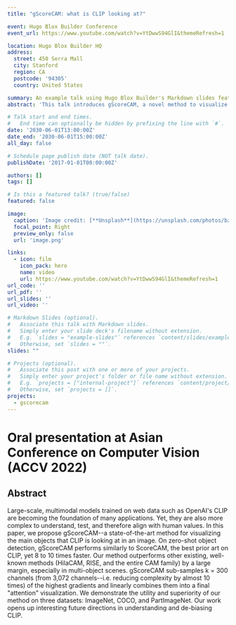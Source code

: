 ```yaml
---
title: "gScoreCAM: what is CLIP looking at?"

event: Hugo Blox Builder Conference
event_url: https://www.youtube.com/watch?v=YtDwwS94GlI&themeRefresh=1

location: Hugo Blox Builder HQ
address:
  street: 450 Serra Mall
  city: Stanford
  region: CA
  postcode: '94305'
  country: United States

summary: An example talk using Hugo Blox Builder's Markdown slides feature.
abstract: 'This talk introduces gScoreCAM, a novel method to visualize the attention of CLIP. gScoreCAM is a gradient-based method that generates class activation maps for CLIP. We demonstrate that gScoreCAM can provide interpretable visualizations of CLIP's attention, which can help users understand what CLIP is looking at.'

# Talk start and end times.
#   End time can optionally be hidden by prefixing the line with `#`.
date: '2030-06-01T13:00:00Z'
date_end: '2030-06-01T15:00:00Z'
all_day: false

# Schedule page publish date (NOT talk date).
publishDate: '2017-01-01T00:00:00Z'

authors: []
tags: []

# Is this a featured talk? (true/false)
featured: false

image:
  caption: 'Image credit: [**Unsplash**](https://unsplash.com/photos/bzdhc5b3Bxs)'
  focal_point: Right
  preview_only: false
  url: 'image.png'

links: 
  - icon: film
    icon_pack: hero
    name: video
    url: https://www.youtube.com/watch?v=YtDwwS94GlI&themeRefresh=1
url_code: ''
url_pdf: ''
url_slides: ''
url_video: ''

# Markdown Slides (optional).
#   Associate this talk with Markdown slides.
#   Simply enter your slide deck's filename without extension.
#   E.g. `slides = "example-slides"` references `content/slides/example-slides.md`.
#   Otherwise, set `slides = ""`.
slides: ""

# Projects (optional).
#   Associate this post with one or more of your projects.
#   Simply enter your project's folder or file name without extension.
#   E.g. `projects = ["internal-project"]` references `content/project/deep-learning/index.md`.
#   Otherwise, set `projects = []`.
projects:
  - gscorecam
---
```


# Oral presentation at Asian Conference on Computer Vision (ACCV 2022)

## Abstract
Large-scale, multimodal models trained on web data such as OpenAI's CLIP are becoming the foundation of many applications. Yet, they are also more complex to understand, test, and therefore align with human values. In this paper, we propose gScoreCAM--a state-of-the-art method for visualizing the main objects that CLIP is looking at in an image. On zero-shot object detection, gScoreCAM performs similarly to ScoreCAM, the best prior art on CLIP, yet 8 to 10 times faster. Our method outperforms other existing, well-known methods (HilaCAM, RISE, and the entire CAM family) by a large margin, especially in multi-object scenes. gScoreCAM sub-samples k = 300 channels (from 3,072 channels--i.e. reducing complexity by almost 10 times) of the highest gradients and linearly combines them into a final "attention" visualization. We demonstrate the utility and superiority of our method on three datasets: ImageNet, COCO, and PartImageNet. Our work opens up interesting future directions in understanding and de-biasing CLIP.